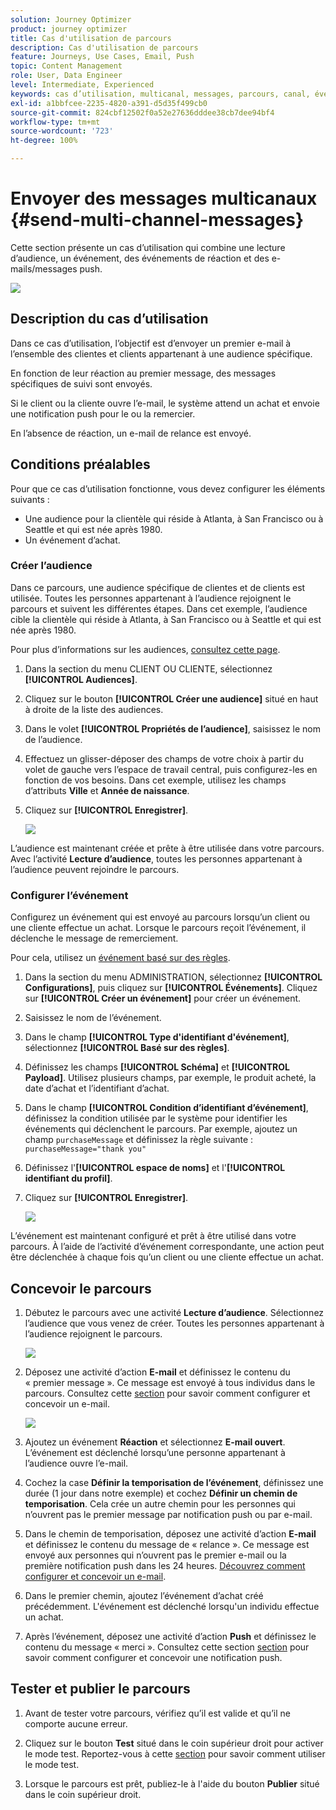```yaml
---
solution: Journey Optimizer
product: journey optimizer
title: Cas d'utilisation de parcours
description: Cas d'utilisation de parcours
feature: Journeys, Use Cases, Email, Push
topic: Content Management
role: User, Data Engineer
level: Intermediate, Experienced
keywords: cas d’utilisation, multicanal, messages, parcours, canal, événements, notification push
exl-id: a1bbfcee-2235-4820-a391-d5d35f499cb0
source-git-commit: 824cbf12502f0a52e27636dddee38cb7dee94bf4
workflow-type: tm+mt
source-wordcount: '723'
ht-degree: 100%

---
```


# Envoyer des messages multicanaux {#send-multi-channel-messages}

Cette section présente un cas d’utilisation qui combine une lecture d’audience, un événement, des événements de réaction et des e-mails/messages push.

![](assets/jo-uc1.png)

## Description du cas d’utilisation

Dans ce cas d’utilisation, l’objectif est d’envoyer un premier e-mail à l’ensemble des clientes et clients appartenant à une audience spécifique.

En fonction de leur réaction au premier message, des messages spécifiques de suivi sont envoyés.

Si le client ou la cliente ouvre l’e-mail, le système attend un achat et envoie une notification push pour le ou la remercier.

En l’absence de réaction, un e-mail de relance est envoyé.

## Conditions préalables

Pour que ce cas d’utilisation fonctionne, vous devez configurer les éléments suivants :

* Une audience pour la clientèle qui réside à Atlanta, à San Francisco ou à Seattle et qui est née après 1980.
* Un événement d’achat.

### Créer l’audience

Dans ce parcours, une audience spécifique de clientes et de clients est utilisée. Toutes les personnes appartenant à l’audience rejoignent le parcours et suivent les différentes étapes. Dans cet exemple, l’audience cible la clientèle qui réside à Atlanta, à San Francisco ou à Seattle et qui est née après 1980.

Pour plus d’informations sur les audiences, [consultez cette page](../audience/about-audiences.md).

1. Dans la section du menu CLIENT OU CLIENTE, sélectionnez **[!UICONTROL Audiences]**.
1. Cliquez sur le bouton **[!UICONTROL Créer une audience]** situé en haut à droite de la liste des audiences.
1. Dans le volet **[!UICONTROL Propriétés de l’audience]**, saisissez le nom de l’audience.
1. Effectuez un glisser-déposer des champs de votre choix à partir du volet de gauche vers l’espace de travail central, puis configurez-les en fonction de vos besoins. Dans cet exemple, utilisez les champs d’attributs **Ville** et **Année de naissance**.
1. Cliquez sur **[!UICONTROL Enregistrer]**.

   ![](assets/add-attributes.png)

L’audience est maintenant créée et prête à être utilisée dans votre parcours. Avec l’activité **Lecture d’audience**, toutes les personnes appartenant à l’audience peuvent rejoindre le parcours.

### Configurer l’événement

Configurez un événement qui est envoyé au parcours lorsqu’un client ou une cliente effectue un achat. Lorsque le parcours reçoit l’événement, il déclenche le message de remerciement.

Pour cela, utilisez un [événement basé sur des règles](../event/about-events.md).

1. Dans la section du menu ADMINISTRATION, sélectionnez **[!UICONTROL Configurations]**, puis cliquez sur **[!UICONTROL Événements]**. Cliquez sur **[!UICONTROL Créer un événement]** pour créer un événement.

1. Saisissez le nom de l’événement.

1. Dans le champ **[!UICONTROL Type d&#39;identifiant d&#39;événement]**, sélectionnez **[!UICONTROL Basé sur des règles]**.

1. Définissez les champs **[!UICONTROL Schéma]** et **[!UICONTROL Payload]**. Utilisez plusieurs champs, par exemple, le produit acheté, la date d’achat et l’identifiant d’achat.

1. Dans le champ **[!UICONTROL Condition d’identifiant d’événement]**, définissez la condition utilisée par le système pour identifier les événements qui déclenchent le parcours. Par exemple, ajoutez un champ `purchaseMessage` et définissez la règle suivante : `purchaseMessage="thank you"`

1. Définissez l&#39;**[!UICONTROL espace de noms]** et l&#39;**[!UICONTROL identifiant du profil]**.

1. Cliquez sur **[!UICONTROL Enregistrer]**.

   ![](assets/jo-uc2.png)

L’événement est maintenant configuré et prêt à être utilisé dans votre parcours. À l’aide de l’activité d’événement correspondante, une action peut être déclenchée à chaque fois qu’un client ou une cliente effectue un achat.

## Concevoir le parcours

1. Débutez le parcours avec une activité **Lecture d’audience**. Sélectionnez l’audience que vous venez de créer. Toutes les personnes appartenant à l’audience rejoignent le parcours.

   ![](assets/jo-uc4.png)

1. Déposez une activité d’action **E-mail** et définissez le contenu du « premier message ». Ce message est envoyé à tous individus dans le parcours. Consultez cette [section](../email/create-email.md) pour savoir comment configurer et concevoir un e-mail.

   ![](assets/jo-uc5.png)

1. Ajoutez un événement **Réaction** et sélectionnez **E-mail ouvert**. L’événement est déclenché lorsqu’une personne appartenant à l’audience ouvre l’e-mail.

1. Cochez la case **Définir la temporisation de l’événement**, définissez une durée (1 jour dans notre exemple) et cochez **Définir un chemin de temporisation**. Cela crée un autre chemin pour les personnes qui n’ouvrent pas le premier message par notification push ou par e-mail.

1. Dans le chemin de temporisation, déposez une activité d’action **E-mail** et définissez le contenu du message de « relance ». Ce message est envoyé aux personnes qui n’ouvrent pas le premier e-mail ou la première notification push dans les 24 heures. [Découvrez comment configurer et concevoir un e-mail](../email/create-email.md).

1. Dans le premier chemin, ajoutez l’événement d’achat créé précédemment. L&#39;événement est déclenché lorsqu&#39;un individu effectue un achat.

1. Après l’événement, déposez une activité d’action **Push** et définissez le contenu du message « merci ». Consultez cette section [section](../push/create-push.md) pour savoir comment configurer et concevoir une notification push.

## Tester et publier le parcours

1. Avant de tester votre parcours, vérifiez qu’il est valide et qu’il ne comporte aucune erreur.

1. Cliquez sur le bouton **Test** situé dans le coin supérieur droit pour activer le mode test. Reportez-vous à cette [section](testing-the-journey.md) pour savoir comment utiliser le mode test.

1. Lorsque le parcours est prêt, publiez-le à l&#39;aide du bouton **Publier** situé dans le coin supérieur droit.
